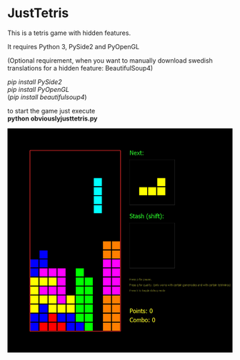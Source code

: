 # JustTetris

This is a tetris game with hidden features.

It requires Python 3, PySide2 and PyOpenGL

(Optional requirement, when you want to manually download swedish translations for a hidden feature: BeautifulSoup4)

*pip install PySide2*  
*pip install PyOpenGL*  
(*pip install beautifulsoup4*)

to start the game just execute  
**python obviouslyjusttetris.py**

![Tetris image](https://github.com/thomasstrenger/JustTetris/blob/main/Tetris.PNG?raw=true)
